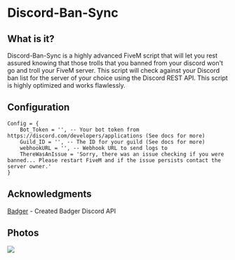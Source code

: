 # Discord-Ban-Sync
## What is it? 
Discord-Ban-Sync is a highly advanced FiveM script that will let you rest assured knowing that those trolls that you banned from your discord won't go and troll your FiveM server. This script will check against your Discord ban list for the server of your choice using the Discord REST API. This script is highly optimized and works flawlessly. 

## Configuration 
```
Config = {
    Bot_Token = '', -- Your bot token from https://discord.com/developers/applications (See docs for more)
    Guild_ID = '', -- The ID for your guild (See docs for more)
    webhookURL = '', -- Webhook URL to send logs to
    ThereWasAnIssue = 'Sorry, there was an issue checking if you were banned... Please restart FiveM and if the issue persists contact the server owner.'
}
```

## Acknowledgments
[Badger](https://github.com/jaredscar) - Created Badger Discord API 

## Photos
![](https://i.imgur.com/0Xn2uQG.png)
